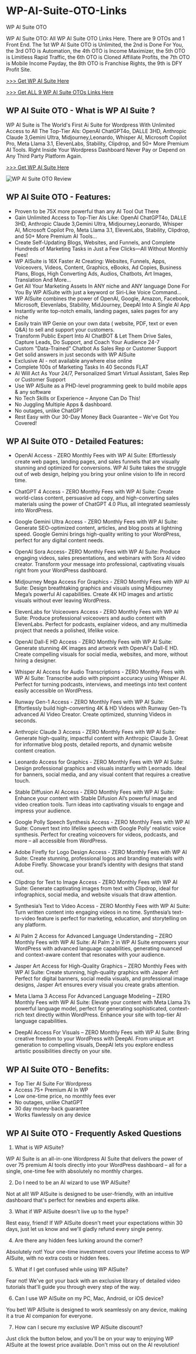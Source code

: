 # WP-AI-Suite-OTO-Links

WP AI Suite OTO

WP AI Suite OTO: All WP AI Suite OTO Links Here. There are 9 OTOs and 1 Front End. The 1st WP AI Suite OTO is Unlimited, the 2nd is Done For You, the 3rd OTO is Automation, the 4th OTO is Income Maximizer, the 5th OTO is Limitless Rapid Traffic, the 6th OTO is Cloned Affiliate Profits, the 7th OTO is Mobile Income Payday, the 8th OTO is Franchise Rights, the 9th is DFY Profit Site.

[>>> Get WP AI Suite Here](https://warriorplus.com/o2/a/bwl2cgq/0)

[>>> Get ALL 9 WP AI Suite OTOs Links Here](https://topproductreview.net/wp-ai-suite-oto-upsell/)

## WP AI Suite OTO - What is WP AI Suite ?

WP AI Suite is The World's First Ai Suite for Wordpress With Unlimited Access to All The Top-Tier AIs: OpenAI ChatGPT4o, DALLE 3HD, Anthropic Claude 3,Gemini Ultra, Midjourney,Leonardo, Whisper AI, Microsoft Copilot Pro, Meta Llama 3.1, ElevenLabs, Stability, Clipdrop, and 50+ More Premium AI Tools. Right Inside Your Wordpress Dashboard Never Pay or Depend on Any Third Party Platform Again.

[>>> Get WP AI Suite Here](https://warriorplus.com/o2/a/bwl2cgq/0)

![WP AI Suite OTO Review](https://github.com/user-attachments/assets/9f773fd2-d7d8-48af-9da1-6b38fc25d5b1)

## WP AI Suite OTO - Features:

- Proven to be 75X more powerful than any AI Tool Out There
- Gain Unlimited Access to Top-Tier AIs Like: OpenAI ChatGPT4o, DALLE 3HD, Anthropic Claude 3,Gemini Ultra, Midjourney,Leonardo, Whisper AI, Microsoft Copilot Pro, Meta Llama 3.1, ElevenLabs, Stability, Clipdrop, and 50+ More Premium AI Tools…
- Create Self-Updating Blogs, Websites, and Funnels, and Complete Hundreds of Marketing Tasks in Just a Few Clicks—All Without Monthly Fees!
- WP AISuite is 16X Faster At Creating: Websites, Funnels, Apps, Voiceovers, Videos, Content, Graphics, eBooks, Ad Copies, Business Plans, Blogs, High Converting Ads, Audios, Chatbots, Art Images, Translation And More…
- Get All Your Marketing Assets In ANY niche and ANY language Done For You By WP AISuite with just a keyword or Siri-Like Voice Command...
- WP AISuite combines the power of OpenAI, Google, Amazon, Facebook, Microsoft, Elevenlabs, Stability, MidJourney, DeepAI Into A Single AI App
- Instantly write top-notch emails, landing pages, sales pages for any niche
- Easily train WP Genie on your own data ( website, PDF, text or even Q&A) to sell and support your customers.
- Transform Public Expert Into AI ChatBOT & Let Them Drive Sales, Capture Leads, Do Support, and Coach Your Audience 24-7
- Custom "Data-Trained" Chatbot As Sales Rep or Customer Support
- Get solid answers in just seconds with WP AISuite
- Exclusive AI - not available anywhere else online
- Complete 100s of Marketing Tasks In 40 Seconds FLAT
- AI Will Act As Your 24/7, Personalized Smart Virtual Assistant, Sales Rep or Customer Support
- Use WP AISuite as a PHD-level programming geek to build mobile apps & any software
- No Tech Skills or Experience – Anyone Can Do This!
- No Juggling Multiple Apps & dashboard.
- No outages, unlike ChatGPT
- Rest Easy with Our 30-Day Money Back Guarantee – We've Got You Covered!

## WP AI Suite OTO - Detailed Features:

- OpenAI Access - ZERO Monthly Fees with WP AI Suite:
Effortlessly create web pages, landing pages, and sales funnels that are visually stunning and optimized for conversions. WP AI Suite takes the struggle out of web design, helping you bring your online vision to life in record time.

- ChatGPT 4 Access - ZERO Monthly Fees with WP AI Suite:
Create world-class content, persuasive ad copy, and high-converting sales materials using the power of ChatGPT 4.0 Plus, all integrated seamlessly into WordPress.

- Google Gemini Ultra Access - ZERO Monthly Fees with WP AI Suite:
Generate SEO-optimized content, articles, and blog posts at lightning speed. Google Gemini brings high-quality writing to your WordPress, perfect for any digital content needs.

- OpenAI Sora Access- ZERO Monthly Fees with WP AI Suite:
Produce engaging videos, sales presentations, and webinars with Sora AI video creator. Transform your message into professional, captivating visuals right from your WordPress dashboard.

- Midjourney Mega Access For Graphics  - ZERO Monthly Fees with WP AI Suite:
Design breathtaking graphics and visuals using Midjourney Mega’s powerful AI capabilities. Create 4K HD images and artistic visuals without ever leaving WordPress.

- ElevenLabs for Voiceovers Access - ZERO Monthly Fees with WP AI Suite:
Produce professional voiceovers and audio content with ElevenLabs. Perfect for podcasts, explainer videos, and any multimedia project that needs a polished, lifelike voice.

- OpenAI Dall-E HD Access - ZERO Monthly Fees with WP AI Suite:
Generate stunning 4K images and artwork with OpenAI's Dall-E HD. Create compelling visuals for social media, websites, and more, without hiring a designer.

- Whisper AI Access for Audio Transcriptions - ZERO Monthly Fees with WP AI Suite:
Transcribe audio with pinpoint accuracy using Whisper AI. Perfect for turning podcasts, interviews, and meetings into text content easily accessible on WordPress.

- Runway Gen-1 Access - ZERO Monthly Fees with WP AI Suite:
Effortlessly build high-converting 4K & HD Videos with Runway Gen-1’s advanced AI Video Creator. Create optimized, stunning Videos in seconds.

- Anthropic Claude 3 Access - ZERO Monthly Fees with WP AI Suite:
Generate high-quality, impactful content with Anthropic Claude 3. Great for informative blog posts, detailed reports, and dynamic website content creation.

- Leonardo Access for Graphics - ZERO Monthly Fees with WP AI Suite:
Design professional graphics and visuals instantly with Leornado. Ideal for banners, social media, and any visual content that requires a creative touch.

- Stable Diffusion AI Access - ZERO Monthly Fees with WP AI Suite:
Enhance your content with Stable Difusion AI’s powerful image and video creation tools. Turn ideas into captivating visuals to engage and impress your audience.

- Google Polly Speech Synthesis Access - ZERO Monthly Fees with WP AI Suite:
Convert text into lifelike speech with Google Polly’ realistic voice synthesis. Perfect for creating voiceovers for videos, podcasts, and more – all accessible from WordPress.

- Adobe Firefly for Logo Design Access - ZERO Monthly Fees with WP AI Suite:
Create stunning, professional logos and branding materials with Adobe Firefly. Showcase your brand’s identity with designs that stand out.

- Clipdrop for Text to Image Access - ZERO Monthly Fees with WP AI Suite:
Generate captivating images from text with Clipdrop, ideal for infographics, social media, and website visuals that draw attention.

- Synthesia’s Text to Video Access - ZERO Monthly Fees with WP AI Suite:
Turn written content into engaging videos in no time. Synthesia’s text-to-video feature is perfect for marketing, education, and storytelling on any platform.

- AI Palm 2 Access for Advanced Language Understanding – ZERO Monthly Fees with WP AI Suite:
AI Palm 2 in WP AI Suite empowers your WordPress with advanced language capabilities, generating nuanced and context-aware content that resonates with your audience.

- Jasper Art Access for High-Quality Graphics – ZERO Monthly Fees with WP AI Suite:
Create stunning, high-quality graphics with Jasper Art! Perfect for digital banners, social media visuals, and professional image designs, Jasper Art ensures every visual you create grabs attention.

- Meta Llama 3 Access For Advanced Language Modeling  – ZERO Monthly Fees with WP AI Suite:
Elevate your content with Meta Llama 3’s powerful language model, perfect for generating sophisticated, context-rich text directly within WordPress. Enhance your site with top-tier AI language capabilities.

- DeepAI Access For Visuals – ZERO Monthly Fees with WP AI Suite:
Bring creative freedom to your WordPress with DeepAI. From unique art generation to compelling visuals, DeepAI lets you explore endless artistic possibilities directly on your site.

## WP AI Suite OTO - Benefits:

- Top Tier AI Suite For Wordpress
- Access 75+ Premium  AI In WP 
- Low one-time price, no monthly fees ever
- No outages, unlike ChatGPT
- 30 day money-back guarantee
- Works flawlessly on any device

## WP AI Suite OTO - Frequently Asked Questions

1. What is WP AISuite?

WP AI Suite is an all-in-one Wordpress AI Suite that delivers the power of over 75 premium AI tools directly into your WordPress dashboard – all for a single, one-time fee with absolutely no monthly charges.

2. Do I need to be an AI wizard to use WP AISuite?

Not at all! WP AISuite is designed to be user-friendly, with an intuitive dashboard that's perfect for newbies and experts alike.

3. What if WP AISuite doesn't live up to the hype?

Rest easy, friend! If WP AISuite doesn't meet your expectations within 30 days, just let us know and we'll gladly refund every single penny.

4. Are there any hidden fees lurking around the corner?

Absolutely not! Your one-time investment covers your lifetime access to WP AISuite, with no extra costs or hidden fees.

5. What if I get confused while using WP AISuite?

Fear not! We've got your back with an exclusive library of detailed video tutorials that'll guide you through every step of the way.

6. Can I use WP AISuite on my PC, Mac, Android, or iOS device?

You bet! WP AISuite is designed to work seamlessly on any device, making it a true AI companion for everyone.

7. How can I secure my exclusive WP AISuite discount?

Just click the button below, and you'll be on your way to enjoying WP AISuite at the lowest price available. Don't miss out on the AI revolution!
